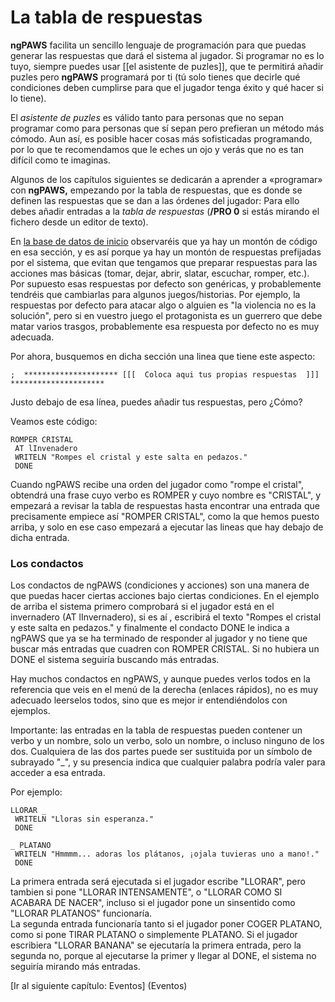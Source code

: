 # La tabla de respuestas

**ngPAWS** facilita un sencillo lenguaje de programación para que puedas generar las respuestas que dará el sistema al jugador. Si programar no es lo tuyo, siempre puedes usar \[\[el asistente de puzles\]\], que te permitirá añadir puzles pero **ngPAWS** programará por ti \(tú solo tienes que decirle qué condiciones deben cumplirse para que el jugador tenga éxito y qué hacer si lo tiene\).

El _asistente de puzles_ es válido tanto para personas que no sepan programar como para personas que sí sepan pero prefieran un método más cómodo. Aun así, es posible hacer cosas más sofisticadas programando, por lo que te recomendamos que le eches un ojo y verás que no es tan difícil como te imaginas.

Algunos de los capítulos siguientes se dedicarán a aprender a «programar» con **ngPAWS,** empezando por la tabla de respuestas, que es donde se definen las respuestas que se dan a las órdenes del jugador: Para ello debes añadir entradas a la _tabla de respuestas_ \(**/PRO 0** si estás mirando el fichero desde un editor de texto\).

En [la base de datos de inicio](/la-base-de-datos-de-inicio) observaréis que ya hay un montón de código en esa sección, y es así porque ya hay un montón de respuestas prefijadas por el sistema, que evitan que tengamos que preparar respuestas para las acciones mas básicas \(tomar, dejar, abrir, slatar, escuchar, romper, etc.\). Por supuesto esas respuestas por defecto son genéricas, y probablemente tendréis que cambiarlas para algunos juegos/historias. Por ejemplo, la respuestas por defecto para atacar algo o alguien es "la violencia no es la solución", pero si en vuestro juego el protagonista es un guerrero que debe matar varios trasgos, probablemente esa respuesta por defecto no es muy adecuada.

Por ahora, busquemos en dicha sección una linea que tiene este aspecto:

`;  ********************* [[[  Coloca aqui tus propias respuestas  ]]] *********************`

Justo debajo de esa línea, puedes añadir tus respuestas, pero ¿Cómo?

Veamos este código:

```
ROMPER CRISTAL
 AT lInvenadero
 WRITELN "Rompes el cristal y este salta en pedazos."
 DONE
```

Cuando ngPAWS recibe una orden del jugador como "rompe el cristal", obtendrá una frase cuyo verbo es ROMPER y cuyo nombre es "CRISTAL", y empezará a revisar la tabla de respuestas hasta encontrar una entrada que precisamente empiece así "ROMPER CRISTAL", como la que hemos puesto arriba, y solo en ese caso empezará a ejecutar las lineas que hay debajo de dicha entrada.

### Los condactos

Los condactos de ngPAWS \(condiciones y acciones\) son una manera de que puedas hacer ciertas acciones bajo ciertas condiciones. En el ejemplo de arriba el sistema primero comprobará si el jugador está en el invernadero \(AT lInvernadero\), si es aí , escribirá el texto "Rompes el cristal y este salta en pedazos." y finalmente el condacto DONE le indica a ngPAWS que ya se ha terminado de responder al jugador y no tiene que buscar más entradas que cuadren con ROMPER CRISTAL. Si no hubiera un DONE el sistema seguiría buscando más entradas.

Hay muchos condactos en ngPAWS, y aunque puedes verlos todos en la referencia que veis en el menú de la derecha \(enlaces rápidos\), no es muy adecuado leerselos todos, sino que es mejor ir entendiéndolos con ejemplos.

Importante: las entradas en la tabla de respuestas pueden contener un verbo y un nombre, solo un verbo, solo un nombre, o incluso ninguno de los dos. Cualquiera de las dos partes puede ser sustituida por un símbolo de subrayado "\_", y su presencia indica que cualquier palabra podría valer para acceder a esa entrada.

Por ejemplo:

```
LLORAR _ 
 WRITELN "Lloras sin esperanza."
 DONE

_ PLATANO
 WRITELN "Hmmmm... adoras los plátanos, ¡ojala tuvieras uno a mano!."
 DONE
```

La primera entrada será ejecutada si el jugador escribe "LLORAR", pero tambien si pone "LLORAR INTENSAMENTE", o "LLORAR COMO SI ACABARA DE NACER", incluso si el jugador pone un sinsentido como "LLORAR PLATANOS" funcionaría.  
La segunda entrada funcionaría tanto si el jugador poner COGER PLATANO, como si pone TIRAR PLATANO o simplemente PLATANO. Si el jugador escribiera "LLORAR BANANA" se ejecutaría la primera entrada, pero la segunda no, porque al ejecutarse la primer y llegar al DONE, el sistema no seguiría mirando más entradas.

\[Ir al siguiente capítulo: Eventos\] \(Eventos\)

